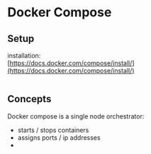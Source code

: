 
# Docker Compose

## Setup
installation:  
[https://docs.docker.com/compose/install/](https://docs.docker.com/compose/install/)
```shell
```

## Concepts
Docker compose is a single node orchestrator:
* starts / stops containers
* assigns ports / ip addresses
* 